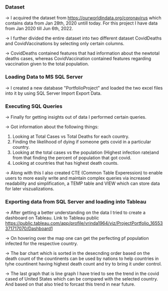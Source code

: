 ### Dataset
-> I acquired the dataset from https://ourworldindata.org/coronavirus which contains data from Jan 28th, 2020 untill today. For this project I have data from Jan 2020 till Jun 6th, 2022. 

-> I further divided the entire dataset into two different dataset CovidDeaths and CovidVaccinations by selecting only certain columns.

-> CovidDeaths contained features that had information about the newtotal deaths cases, whereas CovidVaccination contained features regarding vaccination given to the total population.

### Loading Data to MS SQL Server
-> I created a new database "PortfolioProject" and loaded the two excel files into it by using SQL Server Import Export Data.

### Executing SQL Queries
-> Finally for getting insights out of data I performed certain queries.

-> Got information about the following things:

1. Looking at Total Cases vs Total Deaths for each country.
2. Finding the likelihood of dying if someone gets covid in a particular country.
3. Looking at the total cases vs the population (Highest infection rate)and from that finding the percent of population that got covid.
4. Looking at countries that has highest death counts.

-> Along with this I also created CTE (Common Table Experession) to enable users to more easily write and maintain complex queries via increased readability and simplification, a TEMP table and VIEW which can store data for later viszualizations. 

### Exporting data from SQL Server and loading into Tableau

-> After getting a better understanding on the data I tried to create a dashboard on Tableau. Link to Tableau public https://public.tableau.com/app/profile/vrinda1964/viz/ProjectPortfolio_16553371717070/Dashboard1

-> On hovering over the map one can get the perfecting pf population infected for the respective country.

-> The bar chart which is sorted in the desecnding order based on the death count of the countinents can be used by nations to help countries in tyhe countinent having highest death count and try to bring it under control.

-> The last graph that is line graph I have tried to see the trend in the covid cased of United States which can be compared with the selected country. And based on that also tried to forcast this trend in near future.


